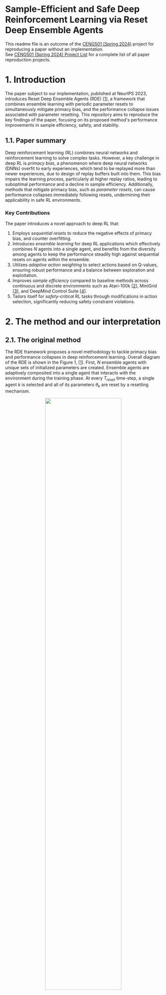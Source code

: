 # Sample-Efficient and Safe Deep Reinforcement Learning via Reset Deep Ensemble Agents

This readme file is an outcome of the [CENG501 (Spring 2024)](https://ceng.metu.edu.tr/~skalkan/DL/) project for reproducing a paper without an implementation. <br/>
See [CENG501 (Spring 2024) Project List](https://github.com/CENG501-Projects/CENG501-Fall2024) for a complete list of all paper reproduction projects.

# 1. Introduction

The paper subject to our implementation, published at NeurIPS 2023, introduces Reset Deep Ensemble Agents (RDE) [[1]], a framework that combines ensemble learning with periodic parameter resets to simultaneously mitigate primacy bias, and the performance collapse issues associated with parameter resetting. 
This repository aims to reproduce the key findings of the paper, focusing on its proposed method's performance improvements in sample efficiency, safety, and stability.

## 1.1. Paper summary

Deep reinforcement learning (RL) combines neural networks and reinforcement learning to solve complex tasks. However, a key challenge in deep RL is *primacy bias*, a phenomenon where deep neural networks (DNNs) overfit to early experiences, which tend to be replayed more than newer experiences, due to design of replay buffers built into them. This bias impairs the learning process, particularly at higher replay ratios, leading to suboptimal performance and a decline in sample efficiency. Additionally, methods that mitigate primacy bias, such as *parameter resets*, can cause performance collapses immediately following resets, undermining their applicability in safe RL environments.

### Key Contributions
The paper introduces a novel approach to deep RL that:
1. Employs *sequential resets* to reduce the negative effects of primacy bias, and counter overfitting.
2. Introduces *ensemble learning* for deep RL applications which effectively combines *N* agents into a single agent, and benefits from the diversity among agents to keep the performance steadily high against sequential resets on agents within the ensemble.
3. Utilizes *adaptive action weighting* to select actions based on Q-values, ensuring robust performance and a balance between exploration and exploitation.
4. Improves *sample efficiency* compared to baseline methods across continuous and discrete environments such as Atari-100k [[2]], MiniGrid [[3]], and DeepMind Control Suite [[4]].
5. Tailors itself for *safety-critical* RL tasks through modifications in action selection, significantly reducing safety constraint violations.

# 2. The method and our interpretation

## 2.1. The original method

The RDE framework proposes a novel methodology to tackle primacy bias and performance collapses in deep reinforcement learning. Overall diagram of the RDE is shown in the Figure 1, [[1]]. First, $N$ ensemble agents with unique sets of initialized parameters are created. Ensemble agents are adaptively composited into a single agent that interacts with the environment during the training phase. At every $T_{reset}$ time-step, a single agent $k$ is selected and all of its parameters $θ_k$ are reset by a resetting mechanism.

<p align="center">
  <img src="figures/overall_diagram_of_rde.png" style="width: 70%;"><br>
  <em>Figure 1: Overall diagram of RDE</em>
</p>

### 1. **Ensemble Agents**
   - The system is built on an ensemble of $N$ agents, all with identical neural network architectures but initialized with distinct random parameters. This initialization promotes diversity in agent behavior and learning.
   - Each agent is independently trained using the same replay buffer, which stores past interactions with the environment. The shared replay buffer ensures sample efficiency and avoids redundancy.
   - During training, the ensemble agents are adaptively integrated into a single composite agent that interacts with the environment. This integration is key to leveraging the diversity of the ensemble while maintaining operational efficiency.

### 2. **Sequential Resets**
   - The framework introduces a staggered reset mechanism, where each agent in the ensemble undergoes a reset at fixed intervals $T_{reset}$. Resets are performed in a sequential, round-robin fashion, ensuring that at most one agent is reset at any given time.
   - During a reset, the parameters of the selected agent are reinitialized to their random initial values, while the parameters of the remaining $N-1$ agents are retained.
   - By preserving the trained parameters of most agents, the system avoids the catastrophic performance collapses associated with simultaneous resets in traditional methods. This allows the composite agent to continue interacting with the environment effectively, even during resets.

### 3. **Adaptive Action Selection**
   - To ensure robust decision-making, the composite agent selects actions adaptively based on the Q-values of each ensemble agent.
   - For a given state $s$, each agent $k$ generates an action $a_k$ along with its associated Q-value, $Q(s, a_k)$. The probability of selecting an action is determined by a softmax function:
```math
p_{s} = softmax(Q(s, a_1)/\alpha, Q(s, a_2)/\alpha, ..., Q(s, a_N)/\alpha)
```
Here, $\alpha$ is a temperature parameter that scales the Q-values to control the influence of differences among them. A higher Q-value corresponds to a higher selection probability.
   - Actions generated by recently reset agents are assigned lower probabilities because their Q-values are less reliable immediately after a reset. This adaptive weighting allows the composite agent to prioritize actions from more stable, trained agents, effectively mitigating performance instability.

### Safety-Critical Modifications
   - In safety-critical reinforcement learning tasks, such as those with constraints on unsafe states or actions, the adaptive action selection mechanism is modified to incorporate safety considerations.
   - The final selection probability is computed as:
```math
p^{safe}_{s} = \kappa * p_{s} + (1 - \kappa) * p^{c}_{s}
```
 where:
 -  $p_s$  is the action selection probability based on Q-values.
 -  $p^{c}_{s}$ prioritizes actions with lower safety costs.
 -  $\kappa$ is a mixing coefficient that balances the importance of reward maximization (through Q-values) and safety cost minimization.
 - This adjustment ensures that the composite agent not only performs efficiently but also adheres to safety constraints, reducing violations in real-world scenarios.

## 2.2. Our interpretation

The original paper uses Stable-Baselines3 [[5]] as its primary framework, and its main mechanisms are clearly explained. However, to the best of our knowledge, Stable-Baselines3 does not support a multi-agent structure or a reset mechanism. Below, we outline our approach to implementing these features.

### 1. **Reset Mechanism**

We identified two potential methods for implementing the reset mechanism,

- Implementing a new $DQN$ algorithm that supports reset mechanism with a configurable frequency parameter while preserving the main functionality of the $DQN$ algorithm from Stable-Baselines3. 
- Utilizing a callback object to reset the model's weights during training at specified intervals.

Our implementation adopts the callback-based approach, where a custom callback object handles the resetting of the model's weights at a specified replay frequency. This callback reinitializes the weights of the model. Below is the implementation,

```

# Function to reset weights
def reset_weights(layer):
    if isinstance(layer, (nn.Conv2d, nn.Linear)):
        layer.reset_parameters()

# Custom callback to reset weights during training
class ResetWeightsCallback(BaseCallback):
    def __init__(self, reset_interval, verbose=0):
        super().__init__(verbose)
        self.reset_interval = reset_interval  # Number of steps between resets

    def _on_step(self) -> bool:
        # Reset weights every reset_interval steps
        if self.n_calls % self.reset_interval == 0: # n_calls inherited from BaseCallback
            if self.verbose > 0:
                print(f"Resetting weights at step {self.n_calls}...")
            # Reset q_net and q_net_target
            self.model.policy.q_net.apply(reset_weights)
            self.model.policy.q_net_target.apply(reset_weights)
        return True

reset_callback = ResetWeightsCallback(reset_interval, verbose=1)

```

### 2. Multi-Agent Structure

To the best of our knowledge, Stable-Baselines3 does not natively support a multi-agent structure where agents share a common replay buffer but maintain independent $DQN$ models. To address this limitation, we propose creating a custom DQN implementation that,

- Maintains a list of agents, each with its own $DQN$ structure.
- Shares a centralized replay buffer among all agents.

### 3. Sequential Resets

@TODO: This section will be implemented after completing the Multi-Agent structure.

### 4. Adaptive Action Selection

@TODO: This section will be implemented after completing the Multi-Agent structure.

# 3. Experiments and results

### 3.1 Experimental setup

### 3.1.1. Experimental setup of the Original Paper

The original paper conducted experiments across a diverse range of tasks and environments. A summary of their setup is shown in the following parts.

### Environments
- **Atari-100k** [[2]]: Discrete action tasks with up to 100k environment steps
- **DeepMind Control Suite (DMC)** [[4]]: Continuous control tasks with high-dimensional systems
- **MiniGrid** [[3]]: Sparse reward environments with goal-oriented tasks
- **Safety-Gym** [[6]]: Environments with safety constraints

### Algorithms

- **Base Algorithm (X)**: Standard SAC or DQN.
- **Vanilla Reset Method (SR+X)**: Periodic resets preserving the replay buffer.
- **Proposed Method (RDE+X)**: Ensemble-based reset mechanism with adaptive integration.

### Key Hyperparameters

- **Reset Frequency**: Reset intervals adjusted based on the environment and replay ratio.
- **Replay Ratio**: Tested with values like 1, 2, and 4 to analyze the impact of primacy bias.
- **Ensemble Size**: Typically two agents, but experiments were conducted with larger ensembles for robustness.

### 3.1.2. Experimental setup of Our Current Implementation

Currently, we focused on on exploring single-agent with **Base Algorithm (DQN)** and **Vanilla Reset Method (SR+DQN)**. Initial experiments conducted in **Alien** environment from **Atari-100k**. We investigated the effects of the **Replay Ratio** and **Replay Ratio**. 

## 3.2. Running the code

@TODO: Explain your code & directory structure and how other people can run it.

## 3.3. Results
Our initial experiments have yielded the following results. Note that we haven't implemented a seeded training/evaluation procedure, nor we have obtained aggregate scores for multiple seeded runs. These plots are therefore highly unreliable.

<p align="center">
  <img src="figures/mean_reward_rr1.png" style="width: 70%;"><br>
  <em>Figure 2: Mean reward scores. Replay ratio of 1 is used.</em>
</p>

<p align="center">
  <img src="figures/mean_reward_rr4.png" style="width: 70%;"><br>
  <em>Figure 3: Mean reward scores. Replay ratio of 4 is used.</em>
</p>

# 4. Conclusion

@TODO: Discuss the paper in relation to the results in the paper and your results.

# 5. References

[1]: <https://arxiv.org/abs/2310.20287> "W. Kim, Y. Shin, J. Park, and Y. Sung, 'Sample-Efficient and Safe Deep Reinforcement Learning via Reset Deep Ensemble Agents,' arXiv.org, 2023. https://arxiv.org/abs/2310.20287 (accessed Nov. 23, 2024)."
[2]: <https://arxiv.org/abs/1207.4708> "M. G. Bellemare, Y. Naddaf, J. Veness, and M. Bowling, 'The Arcade Learning Environment: An Evaluation Platform for General Agents,' Journal of Artificial Intelligence Research, vol. 47, pp. 253-279, Jun. 2013, doi: https://doi.org/10.1613/jair.3912."
[3]: <https://arxiv.org/abs/2306.13831> "M. Chevalier-Boisvert et al., 'Minigrid & Miniworld: Modular & Customizable Reinforcement Learning Environments for Goal-Oriented Tasks,' arXiv.org, 2023. https://arxiv.org/abs/2306.13831 (accessed Nov. 23, 2024)."
[4]: <https://www.softwareimpacts.com/article/S2665-9638(20)30009-9/fulltext> "S. Tunyasuvunakool et al., 'dm_control: Software and tasks for continuous control,' Software Impacts, vol. 6, p. 100022, Nov. 2020, doi: https://doi.org/10.1016/j.simpa.2020.100022."
[5]: <http://jmlr.org/papers/v22/20-1364.html> "A. Raffin, A. Hill, A. Gleave, A. Kanervisto, M. Ernestus, and N. Dormann, 'Stable-Baselines3: Reliable Reinforcement Learning Implementations,' Journal of Machine Learning Research, vol. 22, no. 268, pp. 1–8, 2021, Available: http://jmlr.org/papers/v22/20-1364.html"
[6]: <https://cdn.openai.com/safexp-short.pdf> "Alex Ray, Joshua Achiam, and Dario Amodei. 2019. Benchmarking Safe Exploration in Deep Reinforcement Learning. (2019). Available: https://cdn.openai.com/safexp-short.pdf"

`[1]`: "W. Kim, Y. Shin, J. Park, and Y. Sung, 'Sample-Efficient and Safe Deep Reinforcement Learning via Reset Deep Ensemble Agents,' arXiv.org, 2023. https://arxiv.org/abs/2310.20287 (accessed Nov. 23, 2024)." <br/>
`[2]`: "M. G. Bellemare, Y. Naddaf, J. Veness, and M. Bowling, 'The Arcade Learning Environment: An Evaluation Platform for General Agents,' Journal of Artificial Intelligence Research, vol. 47, pp. 253-279, Jun. 2013, doi: https://doi.org/10.1613/jair.3912." <br/>
`[3]`: "M. Chevalier-Boisvert et al., 'Minigrid & Miniworld: Modular & Customizable Reinforcement Learning Environments for Goal-Oriented Tasks,' arXiv.org, 2023. https://arxiv.org/abs/2306.13831 (accessed Nov. 23, 2024)." <br/>
`[4]`: "S. Tunyasuvunakool et al., 'dm_control: Software and tasks for continuous control,' Software Impacts, vol. 6, p. 100022, Nov. 2020, doi: https://doi.org/10.1016/j.simpa.2020.100022." <br/>
`[5]`: "A. Raffin, A. Hill, A. Gleave, A. Kanervisto, M. Ernestus, and N. Dormann, 'Stable-Baselines3: Reliable Reinforcement Learning Implementations,' Journal of Machine Learning Research, vol. 22, no. 268, pp. 1–8, 2021, Available: http://jmlr.org/papers/v22/20-1364.html" <br/>
`[6]`: "Alex Ray, Joshua Achiam, and Dario Amodei. 2019. Benchmarking Safe Exploration in Deep Reinforcement Learning. (2019). Available: https://cdn.openai.com/safexp-short.pdf"

# Contact

[Ege Uğur Aguş](mailto:ege.agus@metu.edu.tr) `mailto:ege.agus@metu.edu.tr` <br/>
[Atakan Botasun](mailto:abotasun@metu.edu.tr) `mailto:abotasun@metu.edu.tr`
